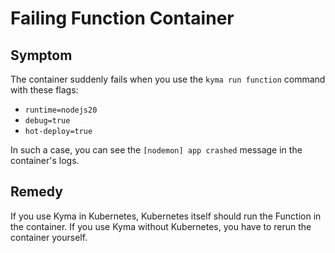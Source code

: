 # Failing Function Container

## Symptom

The container suddenly fails when you use the `kyma run function` command with these flags:

- `runtime=nodejs20`
- `debug=true`
- `hot-deploy=true`

In such a case, you can see the `[nodemon] app crashed` message in the container's logs.

## Remedy

If you use Kyma in Kubernetes, Kubernetes itself should run the Function in the container.
If you use Kyma without Kubernetes, you have to rerun the container yourself.
